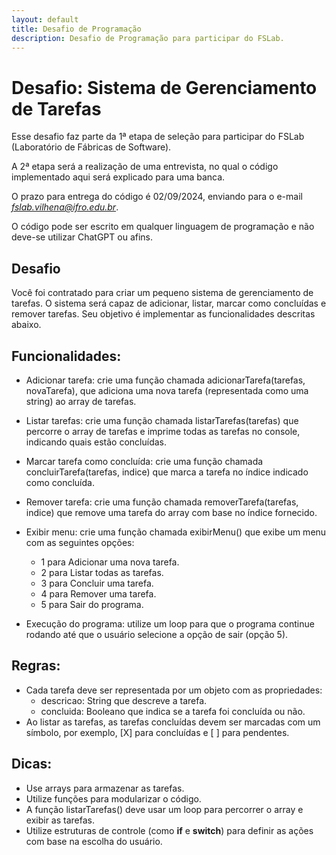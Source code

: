 ```yaml
---
layout: default
title: Desafio de Programação
description: Desafio de Programação para participar do FSLab.
---
```


# Desafio: Sistema de Gerenciamento de Tarefas

Esse desafio faz parte da 1ª etapa de seleção para participar do FSLab (Laboratório de Fábricas de Software). 

A 2ª etapa será a realização de uma entrevista, no qual o código implementado aqui será explicado para uma banca.

O prazo para entrega do código é 02/09/2024, enviando para o e-mail *fslab.vilhena@ifro.edu.br*. 

O código pode ser escrito em qualquer linguagem de programação e não deve-se utilizar ChatGPT ou afins.


## Desafio

Você foi contratado para criar um pequeno sistema de gerenciamento de tarefas. O sistema será capaz de adicionar, listar, marcar como concluídas e remover tarefas. Seu objetivo é implementar as funcionalidades descritas abaixo.


## Funcionalidades:

* Adicionar tarefa: crie uma função chamada adicionarTarefa(tarefas, novaTarefa), que adiciona uma nova tarefa (representada como uma string) ao array de tarefas.

* Listar tarefas: crie uma função chamada listarTarefas(tarefas) que percorre o array de tarefas e imprime todas as tarefas no console, indicando quais estão concluídas.

* Marcar tarefa como concluída: crie uma função chamada concluirTarefa(tarefas, indice) que marca a tarefa no índice indicado como concluída.

* Remover tarefa: crie uma função chamada removerTarefa(tarefas, indice) que remove uma tarefa do array com base no índice fornecido.

* Exibir menu: crie uma função chamada exibirMenu() que exibe um menu com as seguintes opções:
    - 1 para Adicionar uma nova tarefa.
    - 2 para Listar todas as tarefas.
    - 3 para Concluir uma tarefa.
    - 4 para Remover uma tarefa.
    - 5 para Sair do programa.


* Execução do programa: utilize um loop para que o programa continue rodando até que o usuário selecione a opção de sair (opção 5).


## Regras:

* Cada tarefa deve ser representada por um objeto com as propriedades:
    - descricao: String que descreve a tarefa.
    - concluida: Booleano que indica se a tarefa foi concluída ou não.
* Ao listar as tarefas, as tarefas concluídas devem ser marcadas com um símbolo, por exemplo, [X] para concluídas e [ ] para pendentes.


## Dicas:

* Use arrays para armazenar as tarefas.
* Utilize funções para modularizar o código.
* A função listarTarefas() deve usar um loop para percorrer o array e exibir as tarefas.
* Utilize estruturas de controle (como **if** e **switch**) para definir as ações com base na escolha do usuário.

